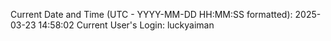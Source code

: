 Current Date and Time (UTC - YYYY-MM-DD HH:MM:SS formatted): 2025-03-23 14:58:02
Current User's Login: luckyaiman
